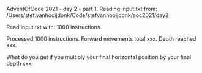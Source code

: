 AdventOfCode 2021 - day 2 - part 1.
Reading input.txt from: /Users/stef.vanhooijdonk/Code/stefvanhooijdonk/aoc2021/day2

Read input.txt with: 1000 instructions.

Processed 1000 instructions.
Forward movements total xxx.
Depth reached xxx.

What do you get if you multiply your final horizontal position by your final depth xxx.
